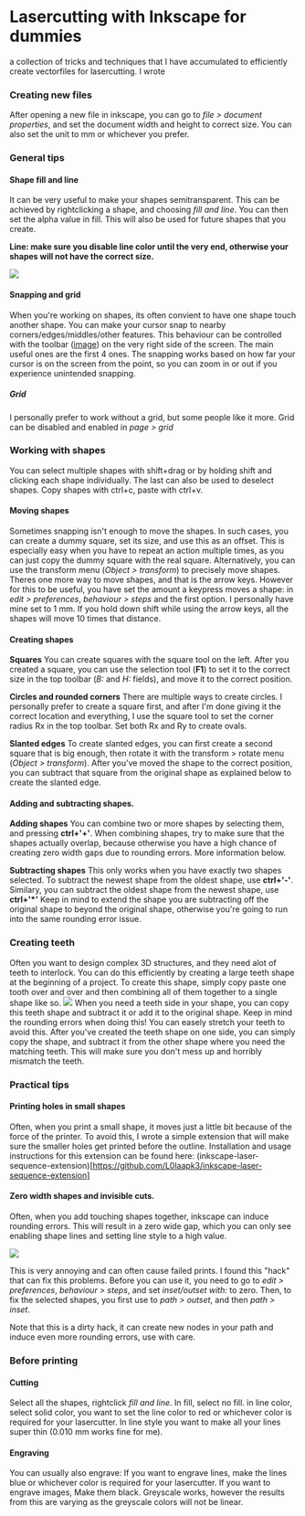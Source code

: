 # Lasercutting with Inkscape for dummies

a collection of tricks and techniques that I have accumulated to efficiently create vectorfiles for lasercutting. I wrote


### Creating new files

After opening a new file in inkscape, you can go to *file > document properties*, and set the document width and height to correct size. You can also set the unit to mm or whichever you prefer.


### General tips

#### Shape fill and line
It can be very useful to make your shapes semitransparent. This can be achieved by rightclicking a shape, and choosing *fill and line*.
You can then set the alpha value in fill. This will also be used for future shapes that you create.

**Line: make sure you disable line color until the very end, otherwise your shapes will not have the correct size.**

![](http://i.imgur.com/UCA83re.png)

#### Snapping and grid

When you're working on shapes, its often convient to have one shape touch another shape. You can make your cursor snap to nearby corners/edges/middles/other features.
This behaviour can be controlled with the toolbar ([image](http://i.imgur.com/7m4eAC0.png)) on the very right side of the screen.
The main useful ones are the first 4 ones.
The snapping works based on how far your cursor is on the screen from the point, so you can zoom in or out if you experience unintended snapping.

##### Grid
I personally prefer to work without a grid, but some people like it more. Grid can be disabled and enabled in *page > grid*



### Working with shapes

You can select multiple shapes with shift+drag or by holding shift and clicking each shape individually. The last can also be used to deselect shapes.
Copy shapes with ctrl+c, paste with ctrl+v.

#### Moving shapes
Sometimes snapping isn't enough to move the shapes. In such cases, you can create a dummy square, set its size, and use this as an offset. This is especially easy when you have to repeat an action multiple times, as you can just copy the dummy square with the real square.
Alternatively, you can use the transform menu (*Object > transform*) to precisely move shapes.
Theres one more way to move shapes, and that is the arrow keys. However for this to be useful, you have set the amount a keypress moves a shape: in *edit > preferences*, *behaviour > steps* and the first option. I personally have mine set to 1 mm. If you hold down shift while using the arrow keys, all the shapes will move 10 times that distance.


#### Creating shapes

**Squares**
You can create squares with the square tool on the left. After you created a square, you can use the selection tool (**F1**) to set it to the correct size in the top toolbar (*B:* and *H:* fields), and move it to the correct position.

**Circles and rounded corners**
There are multiple ways to create circles. I personally prefer to create a square first, and after I'm done giving it the correct location and everything, I use the square tool to set the corner radius Rx in the top toolbar. Set both Rx and Ry to create ovals.

**Slanted edges**
To create slanted edges, you can first create a second square that is big enough, then rotate it with the transform > rotate menu (*Object > transform*). After you've moved the shape to the correct position, you can subtract that square from the original shape as explained below to create the slanted edge.

#### Adding and subtracting shapes.

**Adding shapes**
You can combine two or more shapes by selecting them, and pressing **ctrl+'+'**.
When combining shapes, try to make sure that the shapes actually overlap, because otherwise you have a high chance of creating zero width gaps due to rounding errors. More information below.

**Subtracting shapes**
This only works when you have exactly two shapes selected.
To subtract the newest shape from the oldest shape, use **ctrl+'-'**.
Similary, you can subtract the oldest shape from the newest shape, use **ctrl+'\*'**
Keep in mind to extend the shape you are subtracting off the original shape to beyond the original shape, otherwise you're going to run into the same rounding error issue.


### Creating teeth
Often you want to design complex 3D structures, and they need alot of teeth to interlock. You can do this efficiently by creating a large teeth shape at the beginning of a project.
To create this shape, simply copy paste one tooth over and over and then combining all of them together to a single shape like so.
![](http://i.imgur.com/KGsLOf6.png)
When you need a teeth side in your shape, you can copy this teeth shape and subtract it or add it to the original shape. Keep in mind the rounding errors when doing this! You can easely stretch your teeth to avoid this.
After you've created the teeth shape on one side, you can simply copy the shape, and subtract it from the other shape where you need the matching teeth. This will make sure you don't mess up and horribly mismatch the teeth.

### Practical tips

#### Printing holes in small shapes
Often, when you print a small shape, it moves just a little bit because of the force of the printer. To avoid this, I wrote a simple extension that will make sure the smaller holes get printed before the outline. Installation and usage instructions for this extension can be found here: (inkscape-laser-sequence-extension)[https://github.com/L0laapk3/inkscape-laser-sequence-extension]

#### Zero width shapes and invisible cuts.
Often, when you add touching shapes together, inkscape can induce rounding errors. This will result in a zero wide gap, which you can only see enabling shape lines and setting line style to a high value.

![](http://i.imgur.com/boT4zfa.png)

This is very annoying and can often cause failed prints.
I found this "hack" that can fix this problems. Before you can use it, you need to go to *edit > preferences*, *behaviour > steps*, and set *inset/outset with:* to zero.
Then, to fix the selected shapes, you first use to *path > outset*, and then *path > inset*.

Note that this is a dirty hack, it can create new nodes in your path and induce even more rounding errors, use with care.


### Before printing

#### Cutting
Select all the shapes, rightclick *fill and line*. In fill, select no fill. in line color, select solid color, you want to set the line color to red or whichever color is required for your lasercutter. In line style you want to make all your lines super thin (0.010 mm works fine for me).

#### Engraving
You can usually also engrave:
If you want to engrave lines, make the lines blue or whichever color is required for your lasercutter.
If you want to engrave images, Make them black. Greyscale works, however the results from this are varying as the greyscale colors will not be linear. 
